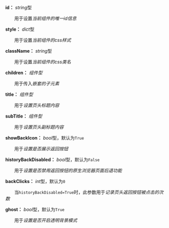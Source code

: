 **id：** *string*型

　　用于设置*当前组件的唯一id信息*

**style：** *dict*型

　　用于设置*当前组件的css样式*

**className：** *string*型

　　用于设置*当前组件的css类名*

**children：** *组件型*

　　用于传入*嵌套的子元素*

**title：** *组件型*

　　用于*设置页头标题内容*

**subTitle：** *组件型*

　　用于*设置页头副标题内容*

**showBackIcon：** *bool*型，默认为`True`

　　用于*设置是否展示返回按钮*

**historyBackDisabled：** *bool*型，默认为`False`

　　用于*设置是否禁用返回按钮的原生浏览器页面后退功能*

**backClicks：** *int*型，默认为`0`

　　当`historyBackDisabled=True`时，此参数用于*记录页头返回按钮被点击的次数*

**ghost：** *bool*型，默认为`True`

　　用于*设置是否开启透明背景模式*
